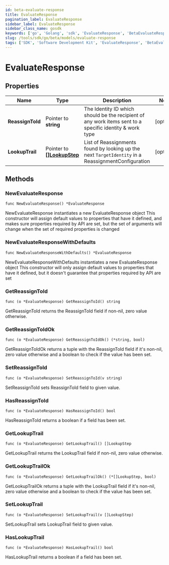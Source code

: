```yaml
---
id: beta-evaluate-response
title: EvaluateResponse
pagination_label: EvaluateResponse
sidebar_label: EvaluateResponse
sidebar_class_name: gosdk
keywords: ['go', 'Golang', 'sdk', 'EvaluateResponse', 'BetaEvaluateResponse'] 
slug: /tools/sdk/go/beta/models/evaluate-response
tags: ['SDK', 'Software Development Kit', 'EvaluateResponse', 'BetaEvaluateResponse']
---
```


# EvaluateResponse

## Properties

Name | Type | Description | Notes
------------ | ------------- | ------------- | -------------
**ReassignToId** | Pointer to **string** | The Identity ID which should be the recipient of any work items sent to a specific identity & work type | [optional] 
**LookupTrail** | Pointer to [**[]LookupStep**](lookup-step) | List of Reassignments found by looking up the next `TargetIdentity` in a ReassignmentConfiguration | [optional] 

## Methods

### NewEvaluateResponse

`func NewEvaluateResponse() *EvaluateResponse`

NewEvaluateResponse instantiates a new EvaluateResponse object
This constructor will assign default values to properties that have it defined,
and makes sure properties required by API are set, but the set of arguments
will change when the set of required properties is changed

### NewEvaluateResponseWithDefaults

`func NewEvaluateResponseWithDefaults() *EvaluateResponse`

NewEvaluateResponseWithDefaults instantiates a new EvaluateResponse object
This constructor will only assign default values to properties that have it defined,
but it doesn't guarantee that properties required by API are set

### GetReassignToId

`func (o *EvaluateResponse) GetReassignToId() string`

GetReassignToId returns the ReassignToId field if non-nil, zero value otherwise.

### GetReassignToIdOk

`func (o *EvaluateResponse) GetReassignToIdOk() (*string, bool)`

GetReassignToIdOk returns a tuple with the ReassignToId field if it's non-nil, zero value otherwise
and a boolean to check if the value has been set.

### SetReassignToId

`func (o *EvaluateResponse) SetReassignToId(v string)`

SetReassignToId sets ReassignToId field to given value.

### HasReassignToId

`func (o *EvaluateResponse) HasReassignToId() bool`

HasReassignToId returns a boolean if a field has been set.

### GetLookupTrail

`func (o *EvaluateResponse) GetLookupTrail() []LookupStep`

GetLookupTrail returns the LookupTrail field if non-nil, zero value otherwise.

### GetLookupTrailOk

`func (o *EvaluateResponse) GetLookupTrailOk() (*[]LookupStep, bool)`

GetLookupTrailOk returns a tuple with the LookupTrail field if it's non-nil, zero value otherwise
and a boolean to check if the value has been set.

### SetLookupTrail

`func (o *EvaluateResponse) SetLookupTrail(v []LookupStep)`

SetLookupTrail sets LookupTrail field to given value.

### HasLookupTrail

`func (o *EvaluateResponse) HasLookupTrail() bool`

HasLookupTrail returns a boolean if a field has been set.


